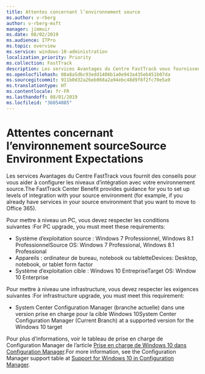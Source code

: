 ```yaml
---
title: Attentes concernant l’environnement source
ms.author: v-rberg
author: v-rberg-msft
manager: jimmuir
ms.date: 08/02/2019
ms.audience: ITPro
ms.topic: overview
ms.service: windows-10-administration
localization_priority: Priority
ms.collection: FastTrack
description: Les services Avantages du Centre FastTrack vous fournissent des conseils pour vous aider à configurer les niveaux d’intégration avec votre environnement source pour le déploiement de Windows 10.
ms.openlocfilehash: 08a8a5dbc93edd1406b1a0e943a435eb451b07da
ms.sourcegitcommit: 911b0d32a26eb068a2a94ebc48d9f8f2fc70e5a9
ms.translationtype: HT
ms.contentlocale: fr-FR
ms.lasthandoff: 08/01/2019
ms.locfileid: "36054085"
---
```

# <a name="source-environment-expectations"></a><span data-ttu-id="72180-103">Attentes concernant l’environnement source</span><span class="sxs-lookup"><span data-stu-id="72180-103">Source Environment Expectations</span></span>

<span data-ttu-id="72180-104">Les services Avantages du Centre FastTrack vous fournit des conseils pour vous aider à configurer les niveaux d’intégration avec votre environnement source.</span><span class="sxs-lookup"><span data-stu-id="72180-104">The FastTrack Center Benefit provides guidance for you to set up levels of integration with your source environment (for example, if you already have services in your source environment that you want to move to Office 365).</span></span>
  
<span data-ttu-id="72180-105">Pour mettre à niveau un PC, vous devez respecter les conditions suivantes :</span><span class="sxs-lookup"><span data-stu-id="72180-105">For PC upgrade, you must meet these requirements:</span></span>

- <span data-ttu-id="72180-106">Système d’exploitation source : Windows 7 Professionnel, Windows 8.1 Professionnel</span><span class="sxs-lookup"><span data-stu-id="72180-106">Source OS: Windows 7 Professional, Windows 8.1 Professional</span></span>
- <span data-ttu-id="72180-107">Appareils : ordinateur de bureau, notebook ou tablette</span><span class="sxs-lookup"><span data-stu-id="72180-107">Devices: Desktop, notebook, or tablet form factor</span></span>
- <span data-ttu-id="72180-108">Système d’exploitation cible : Windows 10 Entreprise</span><span class="sxs-lookup"><span data-stu-id="72180-108">Target OS: Window 10 Enterprise</span></span>

<span data-ttu-id="72180-109">Pour mettre à niveau une infrastructure, vous devez respecter les exigences suivantes :</span><span class="sxs-lookup"><span data-stu-id="72180-109">For infrastructure upgrade, you must meet this requirement:</span></span>   

- <span data-ttu-id="72180-110">System Center Configuration Manager (branche actuelle) dans une version prise en charge pour la cible Windows 10</span><span class="sxs-lookup"><span data-stu-id="72180-110">System Center Configuration Manager (Current Branch) at a supported version for the Windows 10 target</span></span>

<span data-ttu-id="72180-111">Pour plus d’informations, voir le tableau de prise en charge de Configuration Manager de l’article [Prise en charge de Windows 10 dans Configuration Manager](https://docs.microsoft.com/fr-FR/sccm/core/plan-design/configs/support-for-windows-10).</span><span class="sxs-lookup"><span data-stu-id="72180-111">For more information, see the Configuration Manager support table at [Support for Windows 10 in Configuration Manager](https://docs.microsoft.com/en-us/sccm/core/plan-design/configs/support-for-windows-10).</span></span>
  

 